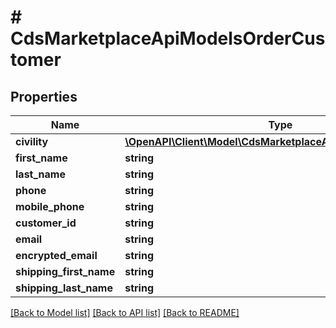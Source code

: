 # # CdsMarketplaceApiModelsOrderCustomer

## Properties

Name | Type | Description | Notes
------------ | ------------- | ------------- | -------------
**civility** | [**\OpenAPI\Client\Model\CdsMarketplaceApiModelsOrderCivility**](CdsMarketplaceApiModelsOrderCivility.md) |  | [optional]
**first_name** | **string** |  | [optional]
**last_name** | **string** |  | [optional]
**phone** | **string** |  | [optional]
**mobile_phone** | **string** |  | [optional]
**customer_id** | **string** |  | [optional]
**email** | **string** |  | [optional]
**encrypted_email** | **string** |  | [optional]
**shipping_first_name** | **string** |  | [optional]
**shipping_last_name** | **string** |  | [optional]

[[Back to Model list]](../../README.md#models) [[Back to API list]](../../README.md#endpoints) [[Back to README]](../../README.md)
